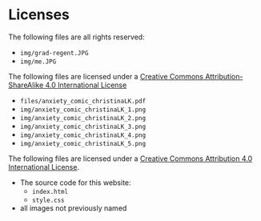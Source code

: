 # Licenses

The following files are all rights reserved: 
* `img/grad-regent.JPG`
* `img/me.JPG`

The following files are licensed under a <a rel="license" href="http://creativecommons.org/licenses/by-sa/4.0/">Creative Commons Attribution-ShareAlike 4.0 International License</a> 

* `files/anxiety_comic_christinaLK.pdf`
* `img/anxiety_comic_christinaLK_1.png`
* `img/anxiety_comic_christinaLK_2.png`
* `img/anxiety_comic_christinaLK_3.png`
* `img/anxiety_comic_christinaLK_4.png`
* `img/anxiety_comic_christinaLK_5.png`

The following files are licensed under a <a rel="license" href="http://creativecommons.org/licenses/by/4.0/">Creative Commons Attribution 4.0 International License</a>.
* The source code for this website:
	* `index.html`
	* `style.css`
* all images not previously named